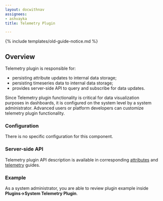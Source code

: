 ```yaml
---
layout: docwithnav
assignees:
- ashvayka
title: Telemetry Plugin

---
```


{% include templates/old-guide-notice.md %}

## Overview

Telemetry plugin is responsible for:

 - persisting attribute updates to internal data storage;
 - persisting timeseries data to internal data storage; 
 - provides server-side API to query and subscribe for data updates. 
 
Since Telemetry plugin functionality is critical for data visualization purposes in dashboards, 
it is configured on the system level by a system administrator. 
Advanced users or platform developers can customize telemetry plugin functionality.

### Configuration

There is no specific configuration for this component.

### Server-side API

Telemetry plugin API description is available in corresponding [attributes](/docs/user-guide/attributes/) 
and [telemetry](/docs/user-guide/telemetry/) guides. 

### Example

As a system administrator, you are able to review plugin example inside **Plugins->System Telemetry Plugin**.

